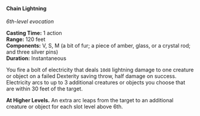 #### Chain Lightning
<!-- markdownlint-disable link-image-reference-definitions -->
[_metadata_:spell_name]:- "Chain Lightning"
[_metadata_:spell_level]:- "6"
[_metadata_:spell_school]:- "evocation"
[_metadata_:ritual]:- "false"
[_metadata_:casting_time_amount]:- "1"
[_metadata_:casting_time_unit]:- "action"
[_metadata_:range]:- "120 feet"
[_metadata_:target]:- "One creature or object"
[_metadata_:components_verbal]:- "true"
[_metadata_:components_somatic]:- "true"
[_metadata_:components_material]:- "true"
[_metadata_:components_material_description]:- "a bit of fur; a piece of amber, glass, or a crystal rod; and three silver pins"
[_metadata_:components_material_cost]:- "???"
[_metadata_:duration]:- "Instantaneous"
[_metadata_:concentration]:- "false"
[_metadata_:saving_throw]:- "Dexterity"
[_metadata_:saving_throw_success]:- "halves_damage"
[_metadata_:damage_formula]:- "10d8"
[_metadata_:damage_type]:- "lightning"
[_metadata_:compared_to_wotc_srd_5.1]:- "mechanics_same_wording_different"
[_metadata_:compared_to_a5e_srd]:- "mechanics_same_wording_different"
<!-- markdownlint-disable-next-line no-emphasis-as-heading -->
_6th-level evocation_

**Casting Time:** 1 action \
**Range:** 120 feet \
**Components:** V, S, M (a bit of fur; a piece of amber, glass, or a crystal rod; and three silver pins) \
**Duration:** Instantaneous

You fire a bolt of electricity that deals `10d8` lightning damage to one creature or object on a failed Dexterity saving throw, half damage on success.
Electricity arcs to up to 3 additional creatures or objects you choose that are within 30 feet of the target.

**At Higher Levels.**
An extra arc leaps from the target to an additional creature or object for each slot level above 6th.
